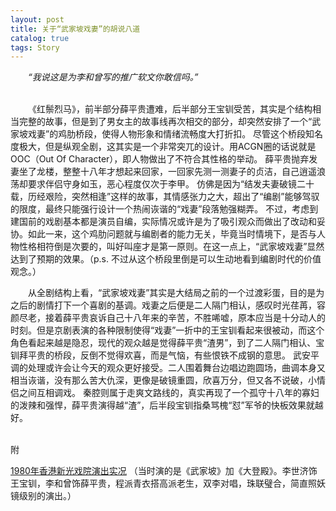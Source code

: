 ```yaml
---
layout: post
title: 关于“武家坡戏妻”的胡说八道
catalog: true  
tags: Story
---
```


&emsp;&emsp;*“我说这是为李和曾写的推广软文你敢信吗。”*

<br/>
&emsp;&emsp;《红鬃烈马》，前半部分薛平贵遭难，后半部分王宝钏受苦，其实是个结构相当完整的故事，但是到了男女主的故事线再次相交的部分，却突然安排了一个“武家坡戏妻”的鸡肋桥段，使得人物形象和情绪流畅度大打折扣。
尽管这个桥段知名度极大，但是纵观全剧，这其实是一个非常突兀的设计。用ACGN圈的话说就是OOC（Out Of Character），即人物做出了不符合其性格的举动。
薛平贵抛弃发妻坐了龙楼，整整十八年才想起来回家，一回家先测一测妻子的贞洁，自己逍遥浪荡却要求伴侣守身如玉，恶心程度仅次于李甲。
仿佛是因为“结发夫妻破镜二十载，历经艰险，突然相逢”这样的故事，其情感张力之大，超出了“编剧”能够驾驭的限度，最终只能强行设计一个热闹诙谐的“戏妻”段落勉强糊弄。
不过，考虑到建国前的戏剧基本都是演员自编，实际情况或许是为了吸引观众而做出了改动和妥协。如此一来，这个鸡肋问题就与编剧者的能力无关，毕竟当时情境下，是否与人物性格相符倒是次要的，叫好叫座才是第一原则。在这一点上，“武家坡戏妻”显然达到了预期的效果。（p.s. 不过从这个桥段里倒是可以生动地看到编剧时代的价值观念。）

&emsp;&emsp;从全剧结构上看，“武家坡戏妻”其实是大结局之前的一个过渡彩蛋，目的是为之后的剧情打下一个喜剧的基调。戏妻之后便是二人隔门相认，感叹时光荏苒，容颜尽老，接着薛平贵哀诉自己十八年来的辛苦，不胜唏嘘，原本应当是十分动人的时刻。但是京剧表演的各种限制使得“戏妻”一折中的王宝钏看起来很被动，而这个角色看起来越是隐忍，现代的观众越是觉得薛平贵“渣男”，到了二人隔门相认、宝钏拜平贵的桥段，反倒不觉得欢喜，而是气恼，有些恨铁不成钢的意思。
武安平调的处理或许会让今天的观众更好接受。二人围着舞台边唱边跑圆场，曲调本身又相当诙谐，没有那么苦大仇深，更像是破镜重圆，欣喜万分，但又各不说破，小情侣之间互相调戏。
秦腔则属于走爽文路线的，真实再现了一个孤守十八年的寡妇的泼辣和强悍，薛平贵演得越“渣”，后半段宝钏指桑骂槐“怼”军爷的快板效果就越好。


<br/>
附

[1980年香港新光戏院演出实况](https://www.bilibili.com/video/BV1ht411a7g9)
（当时演的是《武家坡》加《大登殿》。李世济饰王宝钏，李和曾饰薛平贵，程派青衣搭高派老生，双李对唱，珠联璧合，简直照妖镜级别的演出。）
